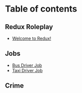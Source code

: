 # Table of contents

## Redux Roleplay

* [Welcome to Redux!](README.md)

## Jobs

* [Bus Driver Job](jobs/bus-driver-job.md)
* [Taxi Driver Job](jobs/taxi-driver-job.md)

## Crime
